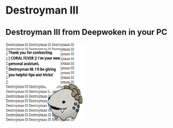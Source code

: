 # Destroyman III
## Destroyman III from Deepwoken in your PC
<img src="About/image0.png" width="215" height="215"/>
